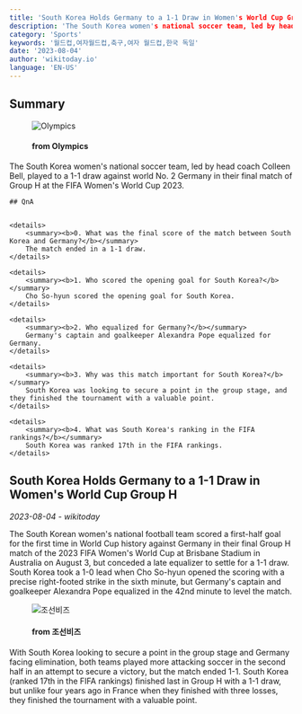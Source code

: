 ```yaml
---
title: 'South Korea Holds Germany to a 1-1 Draw in Women's World Cup Group H'
description: 'The South Korea women's national soccer team, led by head coach Colleen Bell, played to a 1-1 draw against world No. 2 Germany in their final match of Group H at the FIFA Women's World Cup 2023.'
category: 'Sports'
keywords: '월드컵,여자월드컵,축구,여자 월드컵,한국 독일'
date: '2023-08-04'
author: 'wikitoday.io'
language: 'EN-US'
---
```


## Summary



<figure>
    <img src="https://img.olympicchannel.com/images/image/private/t_social_share_thumb/f_auto/primary/an8hsyg0rlbuy0cvbi32" alt="Olympics" />
    <figcaption>
        <h4> from Olympics</h4>
    </figcaption>
</figure>


The South Korea women's national soccer team, led by head coach Colleen Bell, played to a 1-1 draw against world No. 2 Germany in their final match of Group H at the FIFA Women's World Cup 2023.


    ## QnA

    
    <details>
        <summary><b>0. What was the final score of the match between South Korea and Germany?</b></summary>
        The match ended in a 1-1 draw.
    </details>
    
    <details>
        <summary><b>1. Who scored the opening goal for South Korea?</b></summary>
        Cho So-hyun scored the opening goal for South Korea.
    </details>
    
    <details>
        <summary><b>2. Who equalized for Germany?</b></summary>
        Germany's captain and goalkeeper Alexandra Pope equalized for Germany.
    </details>
    
    <details>
        <summary><b>3. Why was this match important for South Korea?</b></summary>
        South Korea was looking to secure a point in the group stage, and they finished the tournament with a valuable point.
    </details>
    
    <details>
        <summary><b>4. What was South Korea's ranking in the FIFA rankings?</b></summary>
        South Korea was ranked 17th in the FIFA rankings.
    </details>
    


## South Korea Holds Germany to a 1-1 Draw in Women's World Cup Group H

_2023-08-04 - wikitoday_

The South Korean women's national football team scored a first-half goal for the first time in World Cup history against Germany in their final Group H match of the 2023 FIFA Women's World Cup at Brisbane Stadium in Australia on August 3, but conceded a late equalizer to settle for a 1-1 draw. South Korea took a 1-0 lead when Cho So-hyun opened the scoring with a precise right-footed strike in the sixth minute, but Germany's captain and goalkeeper Alexandra Pope equalized in the 42nd minute to level the match.


<figure>
    <img src="https://biz.chosun.com/resizer/LwAJb26bxlCQqjko_uBVir_Q5SM=/650x341/smart/cloudfront-ap-northeast-1.images.arcpublishing.com/chosunbiz/FJ2ZH42M2DYNMXRDD7JKH4KRGA.png" alt="조선비즈" />
    <figcaption>
        <h4> from 조선비즈</h4>
    </figcaption>
</figure>


With South Korea looking to secure a point in the group stage and Germany facing elimination, both teams played more attacking soccer in the second half in an attempt to secure a victory, but the match ended 1-1. South Korea (ranked 17th in the FIFA rankings) finished last in Group H with a 1-1 draw, but unlike four years ago in France when they finished with three losses, they finished the tournament with a valuable point.
